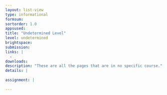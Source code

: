 ```yaml
---
layout: list-view
type: informational
formsum:
sortorder: 1.0
appsused:
title: "Undetermined Level"
level: undetermined
brightspace: 
submission:
links: |
  - 
downloads: 
description: "These are all the pages that are in no specific course."
details: |
  
assignment: |
  
---
```

